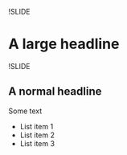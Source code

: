 !SLIDE

# A large headline

!SLIDE

## A normal headline

Some text

*    List item 1
*    List item 2
*    List item 3
